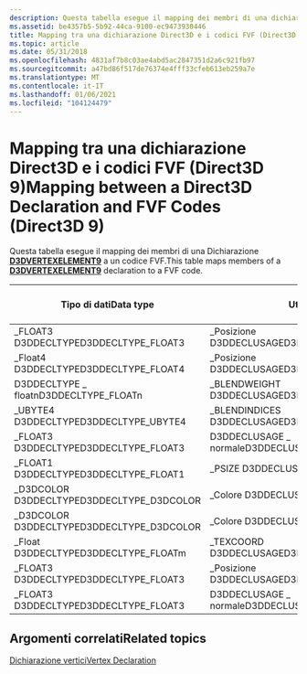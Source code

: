 ```yaml
---
description: Questa tabella esegue il mapping dei membri di una dichiarazione D3DVERTEXELEMENT9 a un codice FVF.
ms.assetid: be4357b5-5b92-44ca-9100-ec9473930446
title: Mapping tra una dichiarazione Direct3D e i codici FVF (Direct3D 9)
ms.topic: article
ms.date: 05/31/2018
ms.openlocfilehash: 4831af7b8c03ae4abd5ac2847351d2a6c921fb97
ms.sourcegitcommit: a47bd86f517de76374e4fff33cfeb613eb259a7e
ms.translationtype: MT
ms.contentlocale: it-IT
ms.lasthandoff: 01/06/2021
ms.locfileid: "104124479"
---
```

# <a name="mapping-between-a-direct3d-declaration-and-fvf-codes-direct3d-9"></a><span data-ttu-id="50474-103">Mapping tra una dichiarazione Direct3D e i codici FVF (Direct3D 9)</span><span class="sxs-lookup"><span data-stu-id="50474-103">Mapping between a Direct3D Declaration and FVF Codes (Direct3D 9)</span></span>

<span data-ttu-id="50474-104">Questa tabella esegue il mapping dei membri di una Dichiarazione [**D3DVERTEXELEMENT9**](d3dvertexelement9.md) a un codice FVF.</span><span class="sxs-lookup"><span data-stu-id="50474-104">This table maps members of a [**D3DVERTEXELEMENT9**](d3dvertexelement9.md) declaration to a FVF code.</span></span>



| <span data-ttu-id="50474-105">Tipo di dati</span><span class="sxs-lookup"><span data-stu-id="50474-105">Data type</span></span>             | <span data-ttu-id="50474-106">Utilizzo</span><span class="sxs-lookup"><span data-stu-id="50474-106">Usage</span></span>                      | <span data-ttu-id="50474-107">Indice di utilizzo</span><span class="sxs-lookup"><span data-stu-id="50474-107">Usage index</span></span> | <span data-ttu-id="50474-108">FVF</span><span class="sxs-lookup"><span data-stu-id="50474-108">FVF</span></span>                       |
|-----------------------|----------------------------|-------------|---------------------------|
| <span data-ttu-id="50474-109">\_FLOAT3 D3DDECLTYPE</span><span class="sxs-lookup"><span data-stu-id="50474-109">D3DDECLTYPE\_FLOAT3</span></span>   | <span data-ttu-id="50474-110">\_Posizione D3DDECLUSAGE</span><span class="sxs-lookup"><span data-stu-id="50474-110">D3DDECLUSAGE\_POSITION</span></span>     | <span data-ttu-id="50474-111">0</span><span class="sxs-lookup"><span data-stu-id="50474-111">0</span></span>           | <span data-ttu-id="50474-112">D3DFVF \_ XYZ</span><span class="sxs-lookup"><span data-stu-id="50474-112">D3DFVF\_XYZ</span></span>               |
| <span data-ttu-id="50474-113">\_Float4 D3DDECLTYPE</span><span class="sxs-lookup"><span data-stu-id="50474-113">D3DDECLTYPE\_FLOAT4</span></span>   | <span data-ttu-id="50474-114">\_Posizione D3DDECLUSAGE</span><span class="sxs-lookup"><span data-stu-id="50474-114">D3DDECLUSAGE\_POSITIONT</span></span>    | <span data-ttu-id="50474-115">0</span><span class="sxs-lookup"><span data-stu-id="50474-115">0</span></span>           | <span data-ttu-id="50474-116">\_XYZRHW D3DFVF</span><span class="sxs-lookup"><span data-stu-id="50474-116">D3DFVF\_XYZRHW</span></span>            |
| <span data-ttu-id="50474-117">D3DDECLTYPE \_ floatn</span><span class="sxs-lookup"><span data-stu-id="50474-117">D3DDECLTYPE\_FLOATn</span></span>   | <span data-ttu-id="50474-118">\_BLENDWEIGHT D3DDECLUSAGE</span><span class="sxs-lookup"><span data-stu-id="50474-118">D3DDECLUSAGE\_BLENDWEIGHT</span></span>  | <span data-ttu-id="50474-119">0</span><span class="sxs-lookup"><span data-stu-id="50474-119">0</span></span>           | <span data-ttu-id="50474-120">\_XYZBN D3DFVF</span><span class="sxs-lookup"><span data-stu-id="50474-120">D3DFVF\_XYZBn</span></span>             |
| <span data-ttu-id="50474-121">\_UBYTE4 D3DDECLTYPE</span><span class="sxs-lookup"><span data-stu-id="50474-121">D3DDECLTYPE\_UBYTE4</span></span>   | <span data-ttu-id="50474-122">\_BLENDINDICES D3DDECLUSAGE</span><span class="sxs-lookup"><span data-stu-id="50474-122">D3DDECLUSAGE\_BLENDINDICES</span></span> | <span data-ttu-id="50474-123">0</span><span class="sxs-lookup"><span data-stu-id="50474-123">0</span></span>           | <span data-ttu-id="50474-124">D3DFVF \_ XYZB (nWeights + 1)</span><span class="sxs-lookup"><span data-stu-id="50474-124">D3DFVF\_XYZB (nWeights+1)</span></span> |
| <span data-ttu-id="50474-125">\_FLOAT3 D3DDECLTYPE</span><span class="sxs-lookup"><span data-stu-id="50474-125">D3DDECLTYPE\_FLOAT3</span></span>   | <span data-ttu-id="50474-126">D3DDECLUSAGE \_ normale</span><span class="sxs-lookup"><span data-stu-id="50474-126">D3DDECLUSAGE\_NORMAL</span></span>       | <span data-ttu-id="50474-127">0</span><span class="sxs-lookup"><span data-stu-id="50474-127">0</span></span>           | <span data-ttu-id="50474-128">D3DFVF \_ normale</span><span class="sxs-lookup"><span data-stu-id="50474-128">D3DFVF\_NORMAL</span></span>            |
| <span data-ttu-id="50474-129">\_FLOAT1 D3DDECLTYPE</span><span class="sxs-lookup"><span data-stu-id="50474-129">D3DDECLTYPE\_FLOAT1</span></span>   | <span data-ttu-id="50474-130">\_PSIZE D3DDECLUSAGE</span><span class="sxs-lookup"><span data-stu-id="50474-130">D3DDECLUSAGE\_PSIZE</span></span>        | <span data-ttu-id="50474-131">0</span><span class="sxs-lookup"><span data-stu-id="50474-131">0</span></span>           | <span data-ttu-id="50474-132">\_PSIZE D3DFVF</span><span class="sxs-lookup"><span data-stu-id="50474-132">D3DFVF\_PSIZE</span></span>             |
| <span data-ttu-id="50474-133">\_D3DCOLOR D3DDECLTYPE</span><span class="sxs-lookup"><span data-stu-id="50474-133">D3DDECLTYPE\_D3DCOLOR</span></span> | <span data-ttu-id="50474-134">\_Colore D3DDECLUSAGE</span><span class="sxs-lookup"><span data-stu-id="50474-134">D3DDECLUSAGE\_COLOR</span></span>        | <span data-ttu-id="50474-135">0</span><span class="sxs-lookup"><span data-stu-id="50474-135">0</span></span>           | <span data-ttu-id="50474-136">D3DFVF \_ diffuse</span><span class="sxs-lookup"><span data-stu-id="50474-136">D3DFVF\_DIFFUSE</span></span>           |
| <span data-ttu-id="50474-137">\_D3DCOLOR D3DDECLTYPE</span><span class="sxs-lookup"><span data-stu-id="50474-137">D3DDECLTYPE\_D3DCOLOR</span></span> | <span data-ttu-id="50474-138">\_Colore D3DDECLUSAGE</span><span class="sxs-lookup"><span data-stu-id="50474-138">D3DDECLUSAGE\_COLOR</span></span>        | <span data-ttu-id="50474-139">1</span><span class="sxs-lookup"><span data-stu-id="50474-139">1</span></span>           | <span data-ttu-id="50474-140">D3DFVF \_ speculare</span><span class="sxs-lookup"><span data-stu-id="50474-140">D3DFVF\_SPECULAR</span></span>          |
| <span data-ttu-id="50474-141">\_Float D3DDECLTYPE</span><span class="sxs-lookup"><span data-stu-id="50474-141">D3DDECLTYPE\_FLOATm</span></span>   | <span data-ttu-id="50474-142">\_TEXCOORD D3DDECLUSAGE</span><span class="sxs-lookup"><span data-stu-id="50474-142">D3DDECLUSAGE\_TEXCOORD</span></span>     | <span data-ttu-id="50474-143">n</span><span class="sxs-lookup"><span data-stu-id="50474-143">n</span></span>           | <span data-ttu-id="50474-144">D3DFVF \_ TEXCOORDSIZEm (n)</span><span class="sxs-lookup"><span data-stu-id="50474-144">D3DFVF\_TEXCOORDSIZEm(n)</span></span>  |
| <span data-ttu-id="50474-145">\_FLOAT3 D3DDECLTYPE</span><span class="sxs-lookup"><span data-stu-id="50474-145">D3DDECLTYPE\_FLOAT3</span></span>   | <span data-ttu-id="50474-146">\_Posizione D3DDECLUSAGE</span><span class="sxs-lookup"><span data-stu-id="50474-146">D3DDECLUSAGE\_POSITION</span></span>     | <span data-ttu-id="50474-147">1</span><span class="sxs-lookup"><span data-stu-id="50474-147">1</span></span>           | <span data-ttu-id="50474-148">N/D</span><span class="sxs-lookup"><span data-stu-id="50474-148">N/A</span></span>                       |
| <span data-ttu-id="50474-149">\_FLOAT3 D3DDECLTYPE</span><span class="sxs-lookup"><span data-stu-id="50474-149">D3DDECLTYPE\_FLOAT3</span></span>   | <span data-ttu-id="50474-150">D3DDECLUSAGE \_ normale</span><span class="sxs-lookup"><span data-stu-id="50474-150">D3DDECLUSAGE\_NORMAL</span></span>       | <span data-ttu-id="50474-151">1</span><span class="sxs-lookup"><span data-stu-id="50474-151">1</span></span>           | <span data-ttu-id="50474-152">N/D</span><span class="sxs-lookup"><span data-stu-id="50474-152">N/A</span></span>                       |



 

## <a name="related-topics"></a><span data-ttu-id="50474-153">Argomenti correlati</span><span class="sxs-lookup"><span data-stu-id="50474-153">Related topics</span></span>

<dl> <dt>

[<span data-ttu-id="50474-154">Dichiarazione vertici</span><span class="sxs-lookup"><span data-stu-id="50474-154">Vertex Declaration</span></span>](vertex-declaration.md)
</dt> </dl>

 

 



